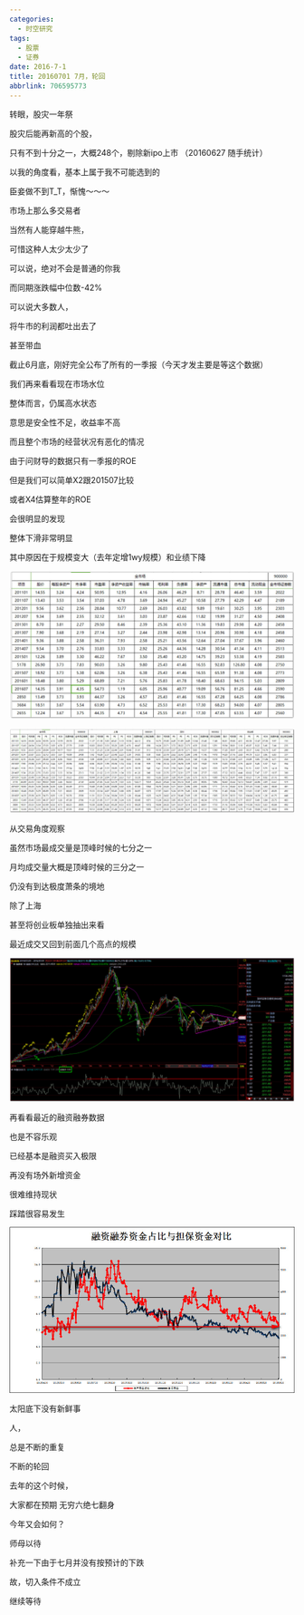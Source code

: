 ```yaml
---
categories:
  - 时空研究
tags:
  - 股票
  - 证券
date: 2016-7-1
title: 20160701 7月，轮回
abbrlink: 706595773
---
```

转眼，股灾一年祭

股灾后能再新高的个股，

只有不到十分之一，大概248个，剔除新ipo上市  （20160627 随手统计）

以我的角度看，基本上属于我不可能选到的

臣妾做不到T_T，惭愧～～～


市场上那么多交易者

当然有人能穿越牛熊，

可惜这种人太少太少了

可以说，绝对不会是普通的你我


而同期涨跌幅中位数-42%

可以说大多数人，

将牛市的利润都吐出去了

甚至带血


截止6月底，刚好完全公布了所有的一季报（今天才发主要是等这个数据）

我们再来看看现在市场水位

整体而言，仍属高水状态

意思是安全性不足，收益率不高


而且整个市场的经营状况有恶化的情况

由于问财导的数据只有一季报的ROE

但是我们可以简单X2跟201507比较

或者X4估算整年的ROE

会很明显的发现

整体下滑非常明显

其中原因在于规模变大（去年定增1wy规模）和业绩下降

![20160701-0](/images/20160701-0.jpeg)

![20160701-1](/images/20160701-1.jpeg)

从交易角度观察

虽然市场最成交量是顶峰时候的七分之一

月均成交量大概是顶峰时候的三分之一

仍没有到达极度萧条的境地

除了上海

甚至将创业板单独抽出来看

最近成交又回到前面几个高点的规模

![20160701-2](/images/20160701-2.jpeg)

再看看最近的融资融券数据

也是不容乐观

已经基本是融资买入极限

再没有场外新增资金

很难维持现状

踩踏很容易发生

![20160701-3](/images/20160701-3.jpeg)

太阳底下没有新鲜事

人，

总是不断的重复

不断的轮回

去年的这个时候，

大家都在预期 无穷六绝七翻身

今年又会如何？

师母以待


补充一下由于七月并没有按预计的下跌

故，切入条件不成立

继续等待